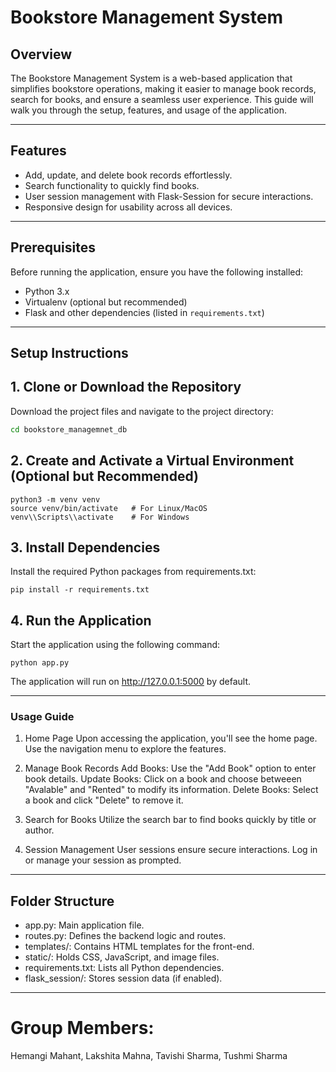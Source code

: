 # Bookstore Management System

## Overview

The Bookstore Management System is a web-based application that simplifies bookstore operations, making it easier to manage book records, search for books, and ensure a seamless user experience. This guide will walk you through the setup, features, and usage of the application.

---

## Features

- Add, update, and delete book records effortlessly.
- Search functionality to quickly find books.
- User session management with Flask-Session for secure interactions.
- Responsive design for usability across all devices.

---

## Prerequisites

Before running the application, ensure you have the following installed:

- Python 3.x
- Virtualenv (optional but recommended)
- Flask and other dependencies (listed in `requirements.txt`)

---

## Setup Instructions

## 1. Clone or Download the Repository
Download the project files and navigate to the project directory:

```bash
cd bookstore_managemnet_db
```
## 2. Create and Activate a Virtual Environment (Optional but Recommended)
```
python3 -m venv venv
source venv/bin/activate   # For Linux/MacOS
venv\\Scripts\\activate    # For Windows
```
## 3. Install Dependencies
Install the required Python packages from requirements.txt:
```
pip install -r requirements.txt
```
## 4. Run the Application
Start the application using the following command:
```
python app.py
```
The application will run on http://127.0.0.1:5000 by default.

---

### Usage Guide
1. Home Page
Upon accessing the application, you'll see the home page. Use the navigation menu to explore the features.

2. Manage Book Records
Add Books: Use the "Add Book" option to enter book details.
Update Books: Click on a book and choose betweeen "Avalable" and "Rented" to modify its information.
Delete Books: Select a book and click "Delete" to remove it.

3. Search for Books
Utilize the search bar to find books quickly by title or author.

4. Session Management
User sessions ensure secure interactions. Log in or manage your session as prompted.

---

## Folder Structure
- app.py: Main application file.
- routes.py: Defines the backend logic and routes.
- templates/: Contains HTML templates for the front-end.
- static/: Holds CSS, JavaScript, and image files.
- requirements.txt: Lists all Python dependencies.
- flask_session/: Stores session data (if enabled).
---
# Group Members:
Hemangi Mahant,
Lakshita Mahna,
Tavishi Sharma,
Tushmi Sharma

